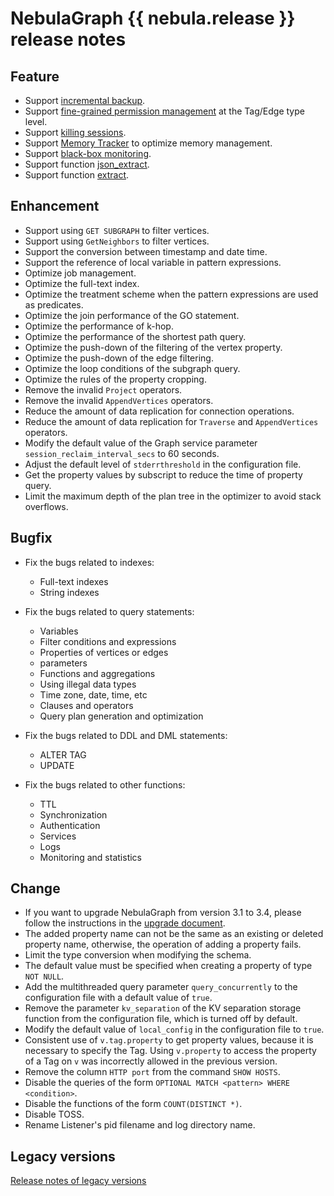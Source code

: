 # NebulaGraph {{ nebula.release }} release notes

## Feature

- Support [incremental backup](../../backup-and-restore/nebula-br-ent/1.br-ent-overview.md).
- Support [fine-grained permission management]((../../7.data-security/1.authentication/3.role-list.md)) at the Tag/Edge type level.
- Support [killing sessions](../../3.ngql-guide/17.query-tuning-statements/2.kill-session.md).
- Support [Memory Tracker](../../5.configurations-and-logs/1.configurations/4.storage-config.md) to optimize memory management.
- Support [black-box monitoring](../../6.monitor-and-metrics/3.bbox/3.1.bbox.md).
- Support function [json_extract](../../3.ngql-guide/6.functions-and-expressions/2.string.md).
- Support function [extract](../../3.ngql-guide/6.functions-and-expressions/2.string.md).

## Enhancement

- Support using `GET SUBGRAPH` to filter vertices.
- Support using `GetNeighbors` to filter vertices.
- Support the conversion between timestamp and date time.
- Support the reference of local variable in pattern expressions.
- Optimize job management.
- Optimize the full-text index.
- Optimize the treatment scheme when the pattern expressions are used as predicates.
- Optimize the join performance of the GO statement.
- Optimize the performance of k-hop.
- Optimize the performance of the shortest path query.
- Optimize the push-down of the filtering of the vertex property.
- Optimize the push-down of the edge filtering.
- Optimize the loop conditions of the subgraph query.
- Optimize the rules of the property cropping.
- Remove the invalid `Project` operators.
- Remove the invalid `AppendVertices` operators.
- Reduce the amount of data replication for connection operations.
- Reduce the amount of data replication for `Traverse` and `AppendVertices` operators.
- Modify the default value of the Graph service parameter `session_reclaim_interval_secs` to 60 seconds.
- Adjust the default level of `stderrthreshold` in the configuration file.
- Get the property values by subscript to reduce the time of property query.
- Limit the maximum depth of the plan tree in the optimizer to avoid stack overflows.

## Bugfix

- Fix the bugs related to indexes:

  - Full-text indexes
  - String indexes

- Fix the bugs related to query statements:

  - Variables
  - Filter conditions and expressions
  - Properties of vertices or edges
  - parameters
  - Functions and aggregations
  - Using illegal data types
  - Time zone, date, time, etc
  - Clauses and operators
  - Query plan generation and optimization

- Fix the bugs related to DDL and DML statements:

  - ALTER TAG
  - UPDATE

- Fix the bugs related to other functions:

  - TTL
  - Synchronization
  - Authentication
  - Services
  - Logs
  - Monitoring and statistics

## Change

- If you want to upgrade NebulaGraph from version 3.1 to 3.4, please follow the instructions in the [upgrade document](../../4.deployment-and-installation/3.upgrade-nebula-graph/upgrade-nebula-ent-from-3.x-3.4.md).
- The added property name can not be the same as an existing or deleted property name, otherwise, the operation of adding a property fails.
- Limit the type conversion when modifying the schema.
- The default value must be specified when creating a property of type `NOT NULL`.
- Add the multithreaded query parameter `query_concurrently` to  the configuration file with a default value of `true`.
- Remove the parameter `kv_separation` of the KV separation storage function from the configuration file, which is turned off by default.
- Modify the default value of `local_config` in the configuration file to `true`.
- Consistent use of `v.tag.property` to get property values, because it is necessary to specify the Tag. Using `v.property` to access the property of a Tag on `v` was incorrectly allowed in the previous version.
- Remove the column `HTTP port` from the command `SHOW HOSTS`.
- Disable the queries of the form `OPTIONAL MATCH <pattern> WHERE <condition>`.
- Disable the functions of the form `COUNT(DISTINCT *)`.
- Disable TOSS.
- Rename Listener's pid filename and log directory name.

## Legacy versions

[Release notes of legacy versions](https://nebula-graph.io/posts/)